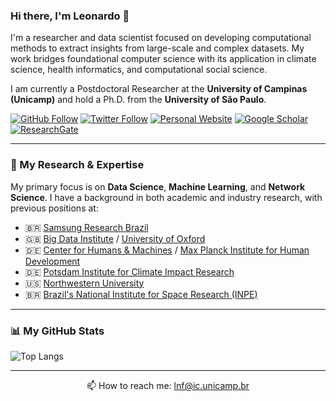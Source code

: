 ### Hi there, I'm Leonardo 👋

I'm a researcher and data scientist focused on developing computational methods to extract insights from large-scale and complex datasets. My work bridges foundational computer science with its application in climate science, health informatics, and computational social science.

I am currently a Postdoctoral Researcher at the **University of Campinas (Unicamp)** and hold a Ph.D. from the **University of São Paulo**.

[![GitHub Follow](https://img.shields.io/github/followers/lnferreira?style=social&logo=github&label=Follow)](https://github.com/lnferreira)
[![Twitter Follow](https://img.shields.io/twitter/follow/lonardu?style=social&logo=twitter)](https://twitter.com/lonardu)
[![Personal Website](https://img.shields.io/badge/-leonardoferreira.com-3423A6?style=flat&logo=website&logoColor=white)](http://www.leonardoferreira.com/)
[![Google Scholar](https://img.shields.io/badge/-Google%20Scholar-4285F4?style=flat&logo=googlescholar)](https://scholar.google.com/citations?user=_HsEiPcAAAAJ)
[![ResearchGate](https://img.shields.io/badge/-ResearchGate-00CCBB?style=flat&logo=researchgate)](https://www.researchgate.net/profile/Leonardo-Ferreira-19)

---

### 🔬 My Research & Expertise
My primary focus is on **Data Science**, **Machine Learning**, and **Network Science**. I have a background in both academic and industry research, with previous positions at:
* :brazil: [Samsung Research Brazil](https://research.samsung.com/srbr)
* :uk: [Big Data Institute](https://www.bdi.ox.ac.uk/) / [University of Oxford](https://www.ox.ac.uk/)
* :de: [Center for Humans & Machines](https://www.mpib-berlin.mpg.de/chm) / [Max Planck Institute for Human Development](https://www.mpib-berlin.mpg.de/en)
* :de: [Potsdam Institute for Climate Impact Research](https://www.pik-potsdam.de/en)
* :us: [Northwestern University](https://www.northwestern.edu/)
* :brazil: [Brazil's National Institute for Space Research (INPE)](https://www.gov.br/inpe/pt-br)

---

### 📊 My GitHub Stats

![Top Langs](https://github-readme-stats.vercel.app/api/top-langs/?username=lnferreira&theme=radical)

---
<p align="center">
  📫 How to reach me: <a href="mailto:lnf@ic.unicamp.br">lnf@ic.unicamp.br</a>
</p>

